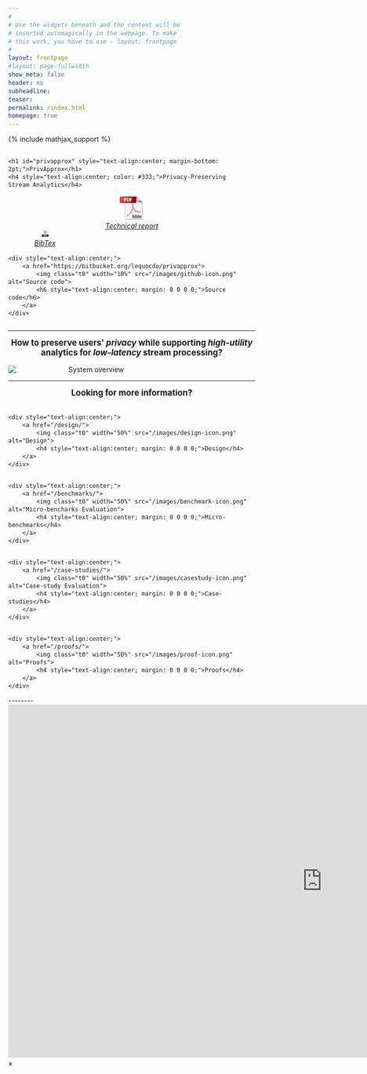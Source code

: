 ```yaml
---
#
# Use the widgets beneath and the content will be
# inserted automagically in the webpage. To make
# this work, you have to use › layout: frontpage
#
layout: frontpage
#layout: page-fullwidth
show_meta: false
header: no
subheadline:
teaser:
permalink: /index.html
homepage: true
---
```


{% include mathjax_support %}

<div class="row">
<div class="large-6 large-push-3 columns" markdown="0">

    <h1 id="privapprox" style="text-align:center; margin-bottom: 2pt;">PrivApprox</h1>
    <h4 style="text-align:center; color: #333;">Privacy-Preserving Stream Analytics</h4>
<br>

</div>
</div>

<!-- <div style="text-align:center;" class="medium-12 medium-pull-12 columns" markdown="1">
## PrivApprox: Privacy-Preserving Stream Analytics
</div> -->

<!-- ##### [Read more in our tech report -- "Privacy Preserving Stream Analytics: The Marriage of Randomized Response and Approximate Computing" --](https://arxiv.org/abs/1701.05403) <a href="https://arxiv.org/abs/1701.05403v1.pdf"><img class="t0" width="3%" src="/images/report-icon.png" alt=""></a> <a href="https://bitbucket.org/lequocdo/privapprox"><img class="t0" width="3%" src="/images/github-icon.png" alt=""></a> -->

<div class="row">
<div class="large-4 columns" markdown="0" display="inline;">
    <div style="text-align:center;">
        <a href="https://arxiv.org/abs/1701.05403v1.pdf">
            <img class="t0" width="10%" src="/images/report-icon.png" alt="Technical report">
            <h6 style="text-align:center; margin: 0 0 0 0;">Technical report</h6>
        </a>
    </div>    

</div>    

<div class="large-4 columns" markdown="0" display="inline;">
    <div style="text-align:center;">
        <a href="http://dblp.uni-trier.de/rec/bibtex/journals/corr/QuocBBCFS17">
            <img class="t0" width="10%" src="/images/bibtex-icon.png" alt="Bibtex">
            <h6 style="text-align:center; margin: 0 0 0 0;">BibTex</h6>
        </a>
   </div>      
</div>

<div class="large-4 columns" markdown="0" display="inline;">

    <div style="text-align:center;">
        <a href="https://bitbucket.org/lequocdo/privapprox">
            <img class="t0" width="10%" src="/images/github-icon.png" alt="Source code">
            <h6 style="text-align:center; margin: 0 0 0 0;">Source code</h6>
        </a>
    </div>

</div>    
</div>

<!-- <div style="text-align:center;" class="medium-12 medium-pull-12 columns" markdown="1">
<a href="https://arxiv.org/abs/1701.05403v1.pdf"><img class="t0" width="3.6%" src="/images/report-icon.png" alt=""></a> <a href="http://dblp.uni-trier.de/rec/bibtex/journals/corr/QuocBBCFS17"><img class="t0" width="3.6%" src="/images/bibtex-icon.png" alt=""></a> <a href="https://bitbucket.org/lequocdo/privapprox"><img class="t0" width="3.6%" src="/images/github-icon.png" alt=""></a>
</div> -->

----------
<!-- <div class="medium-12 medium-pull-12 columns" markdown="1"> -->
<h2 style="text-align:center; margin-top: 0; margin-bottom: 1em; font-size: 1.2em;"> How to preserve users' <i>privacy</i> while supporting <i>high-utility</i> analytics for <i>low-latency</i> stream processing? </h2>


<div style="text-align:center;" class="medium-12 medium-pull-12 columns" markdown="1">
<img class="t20" width="68%" src="{{ site.urlimg }}motivation.jpg" alt="System overview">
</div>

----------
<h2 style="text-align:center; margin-top: 0; margin-bottom: 1em; font-size: 1.2em;">Looking for more information?</h2>
<!-- <div class="medium-12 medium-pull-12 columns" markdown="1">
#### Looking for more information?
</div> -->

<div class="row">
<div class="large-3 columns" markdown="0">

    <div style="text-align:center;">
        <a href="/design/">
            <img class="t0" width="50%" src="/images/design-icon.png" alt="Design">
            <h4 style="text-align:center; margin: 0 0 0 0;">Design</h4>
        </a>
    </div>

</div>

<div class="large-3 columns" markdown="0">

    <div style="text-align:center;">
        <a href="/benchmarks/">
            <img class="t0" width="50%" src="/images/benchmark-icon.png" alt="Micro-bencharks Evaluation">
            <h4 style="text-align:center; margin: 0 0 0 0;">Micro-benchmarks</h4>
        </a>
    </div>

</div><!-- /.large-4.columns -->
<div class="large-3 columns" markdown="0">

    <div style="text-align:center;">
        <a href="/case-studies/">
            <img class="t0" width="50%" src="/images/casestudy-icon.png" alt="Case-study Evaluation">
            <h4 style="text-align:center; margin: 0 0 0 0;">Case-studies</h4>
        </a>
    </div>

</div>
<div class="large-3 columns" markdown="0">

    <div style="text-align:center;">
        <a href="/proofs/">
            <img class="t0" width="50%" src="/images/proof-icon.png" alt="Proofs">
            <h4 style="text-align:center; margin: 0 0 0 0;">Proofs</h4>
        </a>
    </div>

</div>
</div>
--------





<!-- * <a href="https://privapprox.github.io/design/">Design</a>

* <a href="https://privapprox.github.io/benchmarks/">Micro-bencharks evaluation</a>

* <a href="https://privapprox.github.io/case-studies/">Case-studies evaluation</a>

* <a href="https://arxiv.org/abs/1701.05403">Read more in our tech report</a>

* <a href="https://bitbucket.org/lequocdo/privapprox" class="icon-github">  Source code</a> -->

<!-- To answer this question: we describe the design, implementation and evaluation of PrivApprox, a data analytics system for privacy-preserving stream processing. PrivApprox provides three properties: _(i)_ $$\underline{Privacy}$$: zero-knowledge privacy guarantees for users, a privacy bound tighter than the state-of-the-art differential privacy; _(ii)_ $$\underline{Utility}$$: an interface for data analysts to systematically explore the trade-offs  between the output accuracy (with error-estimation) and query execution budget; _(iii)_ $$\underline{Latency}$$: near real-time stream processing based on a scalable "synchronization-free"  distributed architecture.

<div class="medium-12 medium-pull-12 columns" markdown="1">
<img class="t20" width="100%" src="{{ site.urlimg }}motivation.jpg" alt="System overview">
</div>

The key idea behind our approach is to marry two existing techniques together: namely, _sampling_ (used in the context of approximate computing) and _randomized response_ (used in the context of privacy-preserving analytics). The resulting marriage is complementary---It achieves stronger privacy guarantees and also improved performance, a necessary ingredient for achieving low-latency stream analytics.
</div> -->

<div id="videoModal" class="reveal-modal large" data-reveal="">
  <div class="flex-video widescreen vimeo" style="display: block;">
    <iframe width="1280" height="720" src="https://www.youtube.com/embed/3b5zCFSmVvU" frameborder="0" allowfullscreen></iframe>
  </div>
  <a class="close-reveal-modal">&#215;</a>
</div>
